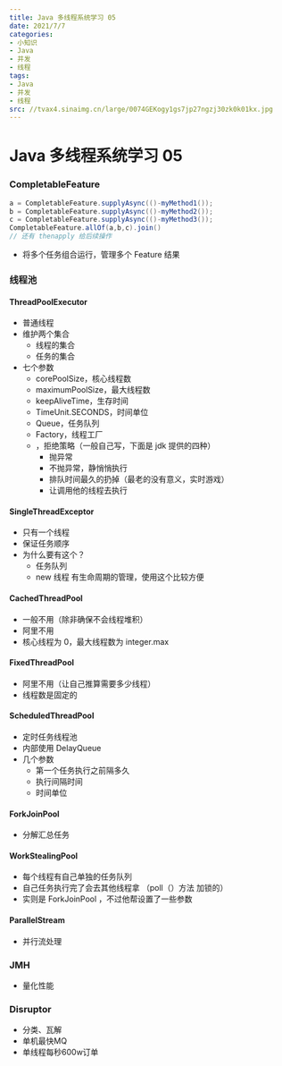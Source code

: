 ```yaml
---
title: Java 多线程系统学习 05
date: 2021/7/7
categories:
- 小知识
- Java
- 并发
- 线程
tags:
- Java
- 并发
- 线程
src: //tvax4.sinaimg.cn/large/0074GEKogy1gs7jp27ngzj30zk0k01kx.jpg
---
```


# Java 多线程系统学习 05

### CompletableFeature

``` java
a = CompletableFeature.supplyAsync(()-myMethod1());
b = CompletableFeature.supplyAsync(()-myMethod2());
c = CompletableFeature.supplyAsync(()-myMethod3());
CompletableFeature.allOf(a,b,c).join()
// 还有 thenapply 给后续操作
```

- 将多个任务组合运行，管理多个 Feature 结果

### 线程池

#### ThreadPoolExecutor

- 普通线程
- 维护两个集合
  - 线程的集合
  - 任务的集合
- 七个参数
  - corePoolSize，核心线程数
  - maximumPoolSize，最大线程数
  - keepAliveTime，生存时间
  - TimeUnit.SECONDS，时间单位
  - Queue，任务队列
  - Factory，线程工厂
  - ，拒绝策略（一般自己写，下面是 jdk 提供的四种）
    - 抛异常
    - 不抛异常，静悄悄执行
    - 排队时间最久的扔掉（最老的没有意义，实时游戏）
    - 让调用他的线程去执行

#### SingleThreadExceptor

- 只有一个线程
- 保证任务顺序
- 为什么要有这个？
  - 任务队列
  - new 线程 有生命周期的管理，使用这个比较方便

#### CachedThreadPool

- 一般不用（除非确保不会线程堆积）
- 阿里不用
- 核心线程为 0，最大线程数为 integer.max

#### FixedThreadPool

- 阿里不用（让自己推算需要多少线程）
- 线程数是固定的

#### ScheduledThreadPool

- 定时任务线程池
- 内部使用 DelayQueue
- 几个参数
  - 第一个任务执行之前隔多久
  - 执行间隔时间
  - 时间单位

#### ForkJoinPool

- 分解汇总任务

#### WorkStealingPool

- 每个线程有自己单独的任务队列
- 自己任务执行完了会去其他线程拿 （poll（）方法 加锁的）
- 实则是 ForkJoinPool ，不过他帮设置了一些参数

#### ParallelStream

- 并行流处理

### JMH

- 量化性能

### Disruptor

- 分类、瓦解
- 单机最快MQ
- 单线程每秒600w订单